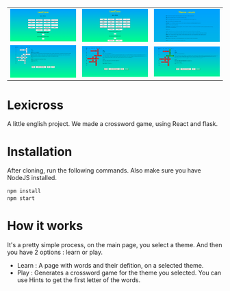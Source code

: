 
<table>
  <tr>
    <td><img src="Screenshots/1.png" alt="1"></td>
    <td><img src="Screenshots/2.png" alt="2"></td>
    <td><img src="Screenshots/3.png" alt="3"></td>
  </tr>
  <tr>
    <td><img src="Screenshots/4.png" alt="4"></td>
    <td><img src="Screenshots/5.png" alt="5"></td>
    <td><img src="Screenshots/6.png" alt="6"></td>
  </tr>
</table>

# Lexicross
A little english project. We made a crossword game, using React and flask.

# Installation
After cloning, run the following commands. Also make sure you have NodeJS installed.
```bash
npm install
npm start
```

# How it works
It's a pretty simple process, on the main page, you select a theme. And then you have 2 options : learn or play.
- Learn : A page with words and their defition, on a selected theme.
- Play : Generates a crossword game for the theme you selected.
You can use Hints to get the first letter of the words.
